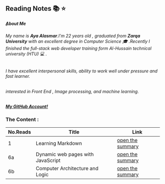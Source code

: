 ## Reading Notes :books: :star:


##### ِ**About Me**
###### My name is **_Aya Alasmar_**.I'm 22 years old , graduated from **Zarqa University** with an excellent degree in Computer Science :mortar_board: .Recently I finished the full-stack web developer training form Al-Hussain technical university (HTU) :computer: .
###### I have excellent interpersonal skills, ability to work well under pressure and fast learner.
###### interested in Front End , Image processing, and machine learning.


##### [My GitHub Account!](https://github.com/aya-alasmar)

### The Content :

No.Reads | Title  | Link
-------|-------------|---------
1 | Learning Markdown | [open the summary](https://aya-alasmar.github.io/reading-notes/LearningMarkdown)
6a | Dynamic web pages with JavaScript | [open the summary](https://aya-alasmar.github.io/reading-notes/read6a)
6b | Computer Architecture and Logic | [open the summary](https://aya-alasmar.github.io/reading-notes/read6b)
